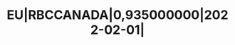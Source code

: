 ---
layout: asset
title: EU|RBCCANADA|0,935000000|2022-02-01|                        
isin: US78012KZD26
---